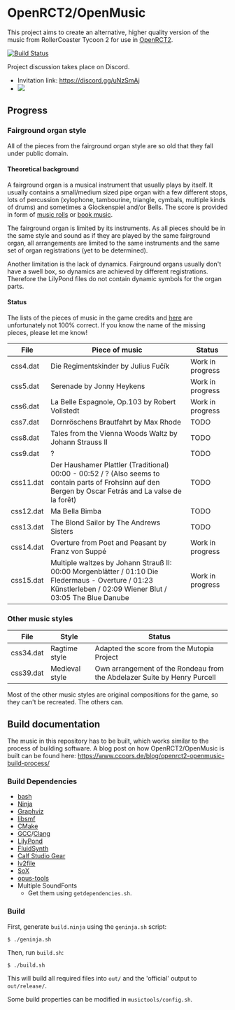 # OpenRCT2/OpenMusic
This project aims to create an alternative, higher quality version of the music from RollerCoaster Tycoon 2 for use in [OpenRCT2](https://github.com/OpenRCT2/OpenRCT2).

[![Build Status](https://api.travis-ci.org/OpenRCT2/OpenMusic.svg?branch=master)](https://travis-ci.org/OpenRCT2/OpenMusic)

Project discussion takes place on Discord.

- Invitation link: https://discord.gg/uNzSmAj
- [![](https://img.shields.io/discord/264137540670324737?label=OpenRCT2%2Fsound-and-music)](https://discordapp.com/channels/264137540670324737/694586451500859469)

## Progress
### Fairground organ style
All of the pieces from the fairground organ style are so old that they fall under public domain.

#### Theoretical background
A fairground organ is a musical instrument that usually plays by itself. It usually contains a small/medium sized pipe organ with a few different stops, lots of percussion (xylophone, tambourine, triangle, cymbals, multiple kinds of drums) and sometimes a Glockenspiel and/or Bells.
The score is provided in form of [music rolls](https://en.wikipedia.org/wiki/Music_roll) or [book music](https://en.wikipedia.org/wiki/Book_music).

The fairground organ is limited by its instruments. As all pieces should be in the same style and sound as if they are played by the same fairground organ, all arrangements are limited to the same instruments and the same set of organ registrations (yet to be determined).

Another limitation is the lack of dynamics. Fairground organs usually don't have a swell box, so dynamics are achieved by different registrations. Therefore the LilyPond files do not contain dynamic symbols for the organ parts.

#### Status
The lists of the pieces of music in the game credits and [here](http://rct.wikia.com/wiki/Music) are unfortunately not 100% correct. If you know the name of the missing pieces, please let me know!

| File | Piece of music | Status |
| ---- | -------------- | ------ |
| css4.dat | Die Regimentskinder by Julius Fučík | Work in progress |
| css5.dat | Serenade by Jonny Heykens | Work in progress |
| css6.dat | La Belle Espagnole, Op.103 by Robert Vollstedt | Work in progress |
| css7.dat | Dornröschens Brautfahrt by Max Rhode | TODO |
| css8.dat | Tales from the Vienna Woods Waltz by Johann Strauss II | TODO |
| css9.dat | ? | TODO |
| css11.dat | Der Haushamer Plattler (Traditional) 00:00 - 00:52 / ? (Also seems to contain parts of Frohsinn auf den Bergen by Oscar Fetrás and La valse de la forêt) | TODO |
| css12.dat | Ma Bella Bimba | TODO |
| css13.dat | The Blond Sailor by The Andrews Sisters | TODO |
| css14.dat | Overture from Poet and Peasant by Franz von Suppé | Work in progress |
| css15.dat | Multiple waltzes by Johann Strauß II: 00:00 Morgenblätter / 01:10 Die Fledermaus - Overture / 01:23 Künstlerleben / 02:09 Wiener Blut / 03:05 The Blue Danube | Work in progress |

### Other music styles

| File | Style | Status |
| ---- | ----- | ------ |
| css34.dat | Ragtime style | Adapted the score from the Mutopia Project |
| css39.dat | Medieval style | Own arrangement of the Rondeau from the Abdelazer Suite by Henry Purcell |

Most of the other music styles are original compositions for the game, so they can't be recreated. The others can.

## Build documentation
The music in this repository has to be built, which works similar to the process of building software. A blog post on how OpenRCT2/OpenMusic is built can be found here:
https://www.ccoors.de/blog/openrct2-openmusic-build-process/

### Build Dependencies
- [bash](http://tiswww.case.edu/php/chet/bash/bashtop.html)
- [Ninja](https://ninja-build.org/)
- [Graphviz](http://graphviz.org/)
- [libsmf](https://sourceforge.net/projects/libsmf/)
- [CMake](https://cmake.org/)
- [GCC](https://gcc.gnu.org/)/[Clang](http://clang.llvm.org/)
- [LilyPond](http://lilypond.org/)
- [FluidSynth](http://www.fluidsynth.org/)
- [Calf Studio Gear](http://calf-studio-gear.org/)
- [lv2file](https://github.com/jeremysalwen/lv2file)
- [SoX](http://sox.sourceforge.net/)
- [opus-tools](http://opus-codec.org/downloads/)
- Multiple SoundFonts
    - Get them using `getdependencies.sh`.

### Build
First, generate `build.ninja` using the `geninja.sh` script:

    $ ./geninja.sh

Then, run `build.sh`:

    $ ./build.sh

This will build all required files into `out/` and the 'official' output to `out/release/`.

Some build properties can be modified in `musictools/config.sh`.
